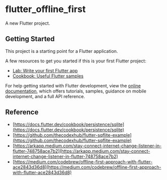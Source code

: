 # flutter_offline_first

A new Flutter project.

## Getting Started

This project is a starting point for a Flutter application.

A few resources to get you started if this is your first Flutter project:

- [Lab: Write your first Flutter app](https://docs.flutter.dev/get-started/codelab)
- [Cookbook: Useful Flutter samples](https://docs.flutter.dev/cookbook)

For help getting started with Flutter development, view the
[online documentation](https://docs.flutter.dev/), which offers tutorials,
samples, guidance on mobile development, and a full API reference.

## Reference
- [https://docs.flutter.dev/cookbook/persistence/sqlite](https://docs.flutter.dev/cookbook/persistence/sqlite)
- [https://github.com/thecodexhub/flutter-sqflite-example](https://github.com/thecodexhub/flutter-sqflite-example)
- [https://arkapp.medium.com/stay-connect-internet-change-listener-in-flutter-748758ace7b2](https://arkapp.medium.com/stay-connect-internet-change-listener-in-flutter-748758ace7b2)
- [https://medium.com/codebrew/offline-first-approach-with-flutter-ace2843d36d8](https://medium.com/codebrew/offline-first-approach-with-flutter-ace2843d36d8)
